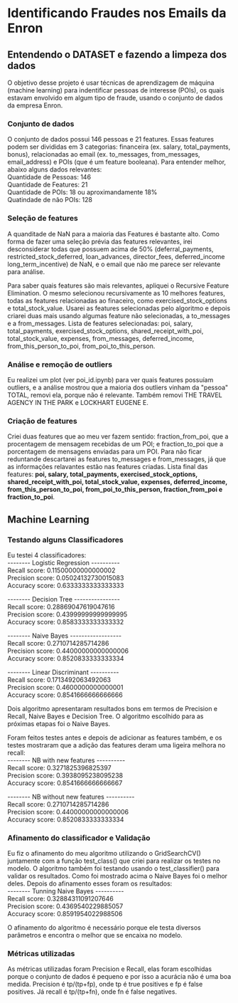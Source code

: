 # Identificando Fraudes nos Emails da Enron


## Entendendo o DATASET e fazendo a limpeza dos dados

O objetivo desse projeto é usar técnicas de aprendizagem de máquina (machine learning) para indentificar pessoas de interesse (POIs), os quais estavam envolvido em algum tipo de fraude, usando o conjunto de dados da empresa Enron.

### Conjunto de dados
O conjunto de dados possui 146 pessoas e 21 features. Essas features podem ser divididas em 3 categorias: financeira (ex. salary, total_payments, bonus), relacionadas ao email (ex. to_messages, from_messages, email_address) e POIs (que é um feature booleana).
Para entender melhor, abaixo  alguns dados relevantes:<br/>
Quantidade de Pessoas:  146<br/>
Quantidade de Features:  21<br/>
Quantidade de POIs: 18 ou aproximandamente 18%<br/>
Quatindade de não POIs: 128

### Seleção de features
A quanditade de NaN para a maioria das Features é bastante alto. Como forma de fazer uma seleção prévia das features relevantes, irei desconsiderar todas que possuem acima de 50% (deferral_payments, restricted_stock_deferred, loan_advances, director_fees, deferred_income long_term_incentive) de NaN, e o email que não me parece ser relevante para análise.

Para saber quais features são mais relevantes, apliquei o Recursive Feature Elimination. O mesmo selecionou recursivamente as 10 melhores features, todas as features relacionadas ao finaceiro, como exercised_stock_options e total_stock_value. Usarei as features selecionadas pelo algoritmo e depois criarei duas mais usando algumas feature não selecionadas, a to_messages e a from_messages. Lista de features selecionadas: poi, salary, total_payments, exercised_stock_options, shared_receipt_with_poi, total_stock_value, expenses, from_messages, deferred_income, from_this_person_to_poi, from_poi_to_this_person.

### Análise e remoção de outliers
Eu realizei um plot (ver poi_id.ipynb) para ver quais features possuíam outliers, e a análise mostrou que a maioria dos outliers vinham da "pessoa" TOTAL, removi ela, porque não é relevante. Também removi THE TRAVEL AGENCY IN THE PARK e LOCKHART EUGENE E.

### Criação de features
Criei duas features que ao meu ver fazem sentido: fraction_from_poi, que a procentagem de mensagem recebidas de um POI; e fraction_to_poi que a porcentagem de mensagens enviadas para um POI. Para não ficar reduntande descartarei as features to_messages e from_messages, já que as informações relavantes estão nas features criadas. Lista final das features: **poi, salary, total_payments, exercised_stock_options, shared_receipt_with_poi, total_stock_value, expenses, deferred_income, from_this_person_to_poi, from_poi_to_this_person, fraction_from_poi e fraction_to_poi**.

## Machine Learning

### Testando alguns Classificadores
Eu testei 4 classificadores:<br/>
-------- Logistic Regression ----------<br/>
Recall score:  0.11500000000000002<br/>
Precision score:  0.05024132730015083<br/>
Accuracy score:  0.6333333333333333<br/>

-------- Decision Tree ----------------<br/>
Recall score:  0.28869047619047616<br/>
Precision score:  0.43999999999999995<br/>
Accuracy score:  0.8583333333333332<br/>

-------- Naive Bayes ------------------<br/>
Recall score:  0.2710714285714286<br/>
Precision score:  0.44000000000000006<br/>
Accuracy score:  0.8520833333333334<br/>

-------- Linear Discriminant ----------<br/>
Recall score:  0.1713492063492063<br/>
Precision score:  0.4600000000000001<br/>
Accuracy score:  0.8541666666666666<br/>

Dois algoritmo apresentaram resultados bons em termos de Precision e Recall, Naive Bayes e Decision Tree. O algoritmo escolhido para as próximas etapas foi o Naive Bayes.

Foram feitos testes antes e depois de adicionar as features também, e os testes mostraram que a adição das features deram uma ligeira melhora no recall:<br/>
-------- NB with new features ----------<br/>
Recall score:  0.3271825396825397<br/>
Precision score:  0.3938095238095238<br/>
Accuracy score:  0.8541666666666667<br/>

-------- NB without new features ----------<br/>
Recall score:  0.2710714285714286<br/>
Precision score:  0.44000000000000006<br/>
Accuracy score:  0.8520833333333334<br/>


### Afinamento do classificador e Validação
Eu fiz o afinamento do meu algoritmo utilizando o GridSearchCV() juntamente com a função test_class() que criei para realizar os testes no modelo. O algoritmo também foi testando usando o test_classifier() para validar os resultados. Como foi mostrado acima o Naive Bayes foi o melhor deles. Depois do afinamento esses foram os resultados:<br/>
-------- Tunning Naive Bayes ----------<br/>
Recall score:  0.32884311091207646<br/>
Precision score:  0.4369540229885057<br/>
Accuracy score:  0.8591954022988506<br/>

O afinamento do algoritmo é necessário porque ele testa diversos parâmetros e encontra o melhor que se encaixa no modelo.

### Métricas utilizadas
As métricas utilizadas foram Precision e Recall, elas foram escolhidas porque o conjunto de dados é pequeno e por isso a acurácia não é uma boa medida. Precision é tp/(tp+fp), onde tp é true positives e fp é false positives. Já recall é tp/(tp+fn), onde fn é false negatives.



